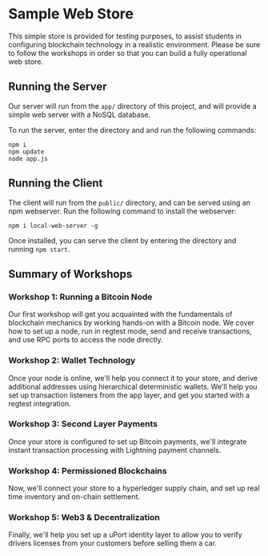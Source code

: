 # Sample Web Store

This simple store is provided for testing purposes, to assist students in configuring blockchain technology in a realistic environment. Please be sure to follow the workshops in order so that you can build a fully operational web store.

## Running the Server

Our server will run from the `app/` directory of this project, and will provide a simple web server with a NoSQL database. 

To run the server, enter the directory and and run the following commands:
```
npm i
npm update
node app.js
```

## Running the Client

The client will run from the `public/` directory, and can be served using an npm webserver. Run the following command to install the webserver:

`npm i local-web-server -g`

Once installed, you can serve the client by entering the directory and running `npm start`.


## Summary of Workshops

### Workshop 1: Running a Bitcoin Node

Our first workshop will get you acquainted with the fundamentals of blockchain mechanics by working hands-on with a Bitcoin node. We cover how to set up a node, run in regtest mode, send and receive transactions, and use RPC ports to access the node directly. 

### Workshop 2: Wallet Technology

Once your node is online, we'll help you connect it to your store, and derive additional addresses using hierarchical deterministic wallets. We'll help you set up transaction listeners from the app layer, and get you started with a regtest integration.

### Workshop 3: Second Layer Payments

Once your store is configured to set up Bitcoin payments, we'll integrate instant transaction processing with Lightning payment channels. 

### Workshop 4: Permissioned Blockchains

Now, we'll connect your store to a hyperledger supply chain, and set up real time inventory and on-chain settlement.

### Workshop 5: Web3 & Decentralization

Finally, we'll help you set up a uPort identity layer to allow you to verify drivers licenses from your customers before selling them a car. 



